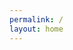 ```yaml
---
permalink: /
layout: home
---
```

<!-- dummy comment -->
<script id="dsq-count-scr" src="//anusree-anilkumar-blog.disqus.com/count.js" async></script>